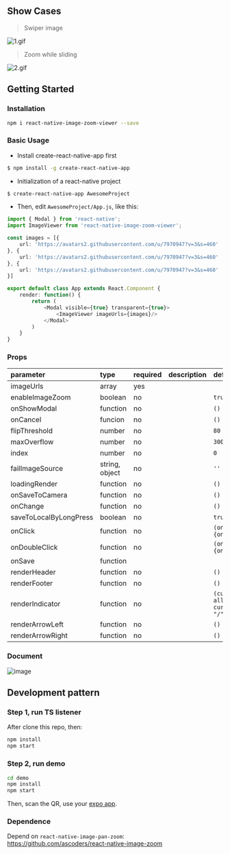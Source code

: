 ## Show Cases

> Swiper image

![1.gif](https://cloud.githubusercontent.com/assets/7970947/21086300/388dedfc-c056-11e6-955e-0a2a0b541f7f.gif)

> Zoom while sliding

![2.gif](https://cloud.githubusercontent.com/assets/7970947/21086323/7355face-c056-11e6-8d68-384000d41d47.gif)

## Getting Started

### Installation

```bash
npm i react-native-image-zoom-viewer --save
```

### Basic Usage

* Install create-react-native-app first

```bash
$ npm install -g create-react-native-app
```

* Initialization of a react-native project

```bash
$ create-react-native-app AwesomeProject
```

* Then, edit `AwesomeProject/App.js`, like this:

```typescript
import { Modal } from 'react-native';
import ImageViewer from 'react-native-image-zoom-viewer';

const images = [{
    url: 'https://avatars2.githubusercontent.com/u/7970947?v=3&s=460'
}, {
    url: 'https://avatars2.githubusercontent.com/u/7970947?v=3&s=460'
}, {
    url: 'https://avatars2.githubusercontent.com/u/7970947?v=3&s=460'
}]

export default class App extends React.Component {
    render: function() {
        return (
            <Modal visible={true} transparent={true}>
                <ImageViewer imageUrls={images}/>
            </Modal>
        )
    }
}
```

### Props
|parameter|type|required|description|default|
|:---|:---|:---|:---|:---|
|imageUrls|array|yes|||
|enableImageZoom|boolean|no||`true`|
|onShowModal|function|no||`() => {}`|
|onCancel|funcion|no||`() => {}`|
|flipThreshold|number|no||`80`|
|maxOverflow|number|no||`300`|
|index|number|no||`0`|
|failImageSource|string, object|no||`''`|
|loadingRender|function|no||`() => null`|
|onSaveToCamera|function|no||`() => {}`|
|onChange|function|no||`() => {}`|
|saveToLocalByLongPress|boolean|no||`true`|
|onClick|function|no||`(onCancel) => {onCancel()}`|
|onDoubleClick|function|no||`(onCancel) => {onCancel()}`|
|onSave|function|||
|renderHeader|function|no||`() => null`|
|renderFooter|function|no||`() => null`|
|renderIndicator|function|no||`(currentIndex, allSize) => currentIndex + "/" + allSize`|
|renderArrowLeft|function|no||`() => null`|
|renderArrowRight|function|no||`() => null`|

### Document

![image](https://cloud.githubusercontent.com/assets/7970947/21376663/ea10baf6-c771-11e6-9570-af3333428343.png)

## Development pattern

### Step 1, run TS listener

After clone this repo, then:

```bash
npm install
npm start
```

### Step 2, run demo

```bash
cd demo
npm install
npm start
```

Then, scan the QR, use your [expo app](https://expo.io./).

### Dependence

Depend on `react-native-image-pan-zoom`: https://github.com/ascoders/react-native-image-zoom
